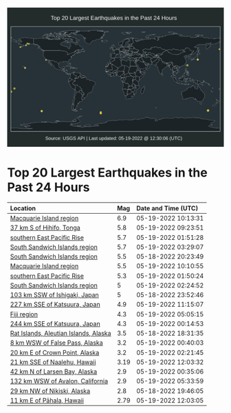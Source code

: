 ![Map](./map.png)

# Top 20 Largest Earthquakes in the Past 24 Hours

| Location | Mag | Date and Time (UTC) |
|:---|:---|:---|
| [Macquarie Island region](https://earthquake.usgs.gov/earthquakes/eventpage/us6000hm9j) | 6.9 | 05-19-2022 10:13:31 |
| [37 km S of Hihifo, Tonga](https://earthquake.usgs.gov/earthquakes/eventpage/us6000hm95) | 5.8 | 05-19-2022 09:23:51 |
| [southern East Pacific Rise](https://earthquake.usgs.gov/earthquakes/eventpage/us6000hm6e) | 5.7 | 05-19-2022 01:51:28 |
| [South Sandwich Islands region](https://earthquake.usgs.gov/earthquakes/eventpage/us6000hm6v) | 5.7 | 05-19-2022 03:29:07 |
| [South Sandwich Islands region](https://earthquake.usgs.gov/earthquakes/eventpage/us6000hm4d) | 5.5 | 05-18-2022 20:23:49 |
| [Macquarie Island region](https://earthquake.usgs.gov/earthquakes/eventpage/us6000hm9e) | 5.5 | 05-19-2022 10:10:55 |
| [southern East Pacific Rise](https://earthquake.usgs.gov/earthquakes/eventpage/us6000hm6c) | 5.3 | 05-19-2022 01:50:24 |
| [South Sandwich Islands region](https://earthquake.usgs.gov/earthquakes/eventpage/us6000hm6g) | 5 | 05-19-2022 02:24:52 |
| [103 km SSW of Ishigaki, Japan](https://earthquake.usgs.gov/earthquakes/eventpage/us6000hm5u) | 5 | 05-18-2022 23:52:46 |
| [227 km SSE of Katsuura, Japan](https://earthquake.usgs.gov/earthquakes/eventpage/us6000hmaz) | 4.9 | 05-19-2022 11:15:07 |
| [Fiji region](https://earthquake.usgs.gov/earthquakes/eventpage/us6000hm83) | 4.3 | 05-19-2022 05:05:15 |
| [244 km SSE of Katsuura, Japan](https://earthquake.usgs.gov/earthquakes/eventpage/us6000hm5w) | 4.3 | 05-19-2022 00:14:53 |
| [Rat Islands, Aleutian Islands, Alaska](https://earthquake.usgs.gov/earthquakes/eventpage/ak0226cj2f2x) | 3.5 | 05-18-2022 18:31:35 |
| [8 km WSW of False Pass, Alaska](https://earthquake.usgs.gov/earthquakes/eventpage/us6000hm62) | 3.2 | 05-19-2022 00:40:03 |
| [20 km E of Crown Point, Alaska](https://earthquake.usgs.gov/earthquakes/eventpage/ak0226dx0pdp) | 3.2 | 05-19-2022 02:21:45 |
| [21 km SSE of Naalehu, Hawaii](https://earthquake.usgs.gov/earthquakes/eventpage/hv73017147) | 3.19 | 05-19-2022 12:03:32 |
| [42 km N of Larsen Bay, Alaska](https://earthquake.usgs.gov/earthquakes/eventpage/ak0226dvwr7d) | 2.9 | 05-19-2022 00:35:06 |
| [132 km WSW of Avalon, California](https://earthquake.usgs.gov/earthquakes/eventpage/us6000hm87) | 2.9 | 05-19-2022 05:33:59 |
| [29 km NW of Nikiski, Alaska](https://earthquake.usgs.gov/earthquakes/eventpage/ak0226cjr00d) | 2.8 | 05-18-2022 19:46:05 |
| [11 km E of Pāhala, Hawaii](https://earthquake.usgs.gov/earthquakes/eventpage/hv73017142) | 2.79 | 05-19-2022 12:03:05 |
